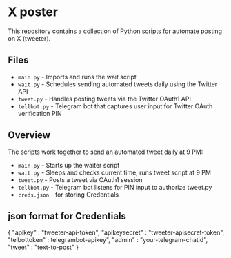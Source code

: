 # X poster

This repository contains a collection of Python scripts for automate posting on X (tweeter).

## Files
- `main.py` - Imports and runs the wait script  
- `wait.py` - Schedules sending automated tweets daily using the Twitter API 
- `tweet.py` - Handles posting tweets via the Twitter OAuth1 API
- `tellbot.py` - Telegram bot that captures user input for Twitter OAuth verification PIN

## Overview
The scripts work together to send an automated tweet daily at 9 PM:
- `main.py` - Starts up the waiter script
- `wait.py` - Sleeps and checks current time, runs tweet script at 9 PM 
- `tweet.py` - Posts a tweet via OAuth1 session
- `tellbot.py` - Telegram bot listens for PIN input to authorize tweet.py 
- `creds.json` - for storing Credentials


## json format for Credentials
{
    "apikey" : "tweeter-api-token",
    "apikeysecret" : "tweeter-apisecret-token",
    "telbottoken" : telegrambot-apikey",
    "admin" : "your-telegram-chatid",
    "tweet" : "text-to-post"
}

